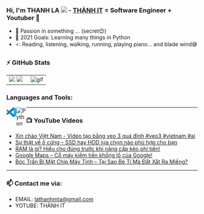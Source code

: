 ### Hi, I'm THANH LA <img src="https://media.giphy.com/media/hvRJCLFzcasrR4ia7z/giphy.gif" width="25px"> -  [THÀNH IT][website] = Software Engineer + Youtuber 🌻  


- 🔭 Passion in something ... (secret😊)
- 💪 2021 Goals: Learning many things in Python
- ⭐: Reading, listening, walking, running, playing piano... and blade wind😅

### :zap: GitHub Stats

<table>
<tr>
  <td width="48%">
    <img src="https://github-readme-stats.vercel.app/api?username=ThanhLa1802&show_icons=true&hide=contribs,issues&hide_border=true" />
    <img src="https://github-readme-stats.vercel.app/api/top-langs/?username=ThanhLa1802&layout=compact&show_icons=true&hide_border=true" />
  </td>
  <td width="52%"><img alt="gif" align="right" src=".github/assets/coding-freak.gif"/></td>
</tr>
<table>

### Languages and Tools:
<img align="left" alt="Visual Studio Code" width="26px" src="https://raw.githubusercontent.com/github/explore/80688e429a7d4ef2fca1e82350fe8e3517d3494d/topics/visual-studio-code/visual-studio-code.png" />
<img align="left" alt="Python" width="26px" src="https://upload.wikimedia.org/wikipedia/commons/thumb/0/0a/Python.svg/1200px-Python.svg.png" /> 

---

### 📺 YouTube Videos

<!-- YOUTUBE:START -->
- [Xin chào Việt Nam - Video tạo bằng veo 3 quá đỉnh #veo3 #vietnam #ai](https://www.youtube.com/watch?v=4yub1CvO_Yk)
- [Sự thật về ổ cứng  – SSD hay HDD lựa chọn nào phù hợp cho bạn](https://www.youtube.com/watch?v=sWwhLnIpzIk)
- [RAM là gì? Hiểu cho đúng trước khi nâng cấp kẻo phí tiền!](https://www.youtube.com/watch?v=686BEEKNpNI)
- [Google Maps – Cỗ máy kiếm tiền khổng lồ của Google!](https://www.youtube.com/watch?v=pt4g-X8-YME)
- [Bóc Trần Bí Mật Chip Máy Tính – Tại Sao Bé Tí Mà Đắt Xắt Ra Miếng?](https://www.youtube.com/watch?v=V-y9J6I5CY0)
<!-- YOUTUBE:END -->

---

### 📫 Contact me via:
- EMAIL: lathanhmta@gmail.com
- YOTUBE: THÀNH IT

[website]: https://www.youtube.com/channel/UC9L5_YMFz8JfBeQtUic8-3A
